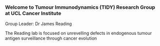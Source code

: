 ### Welcome to Tumour Immunodynamics (TIDY) Research Group at UCL Cancer Institute

Group Leader: Dr James Reading

The Reading lab is focused on unrevelling defects in endogenous tumour antigen surveillance through cancer evolution

